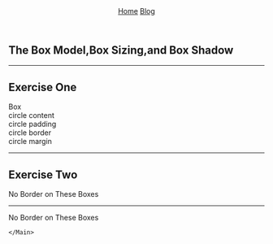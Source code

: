 <!DOCTYPE html>
<html lang="en">
<head>
    <meta charset="UTF-8">
    <meta http-equiv="X-UA-Compatible" content="IE=edge">
    <meta name="viewport" content="width=device-width, initial-scale=1.0">
    <title>Home</title>
    <link href="sarang.css" rel="stylesheet">
</head>
<body>
    <header class="header">
        <nav>
            <a href="#">Home</a>
            <a href="#">Blog</a>
        </nav>
            </header>
        <Main>
        <Section>
            <h1>The Box Model,Box Sizing,and Box Shadow</h1>
            <hr>
            <h2>Exercise One</h2>
            <div class="box">Box</div>
            <div class="marker-container"></div>
            <div class="marker">
                <span class="circle content">circle</span>
                <span>content</span></div>
                <div class="marker"><span class="circle padding">circle</span>
                <span>padding</span>
                </div>
                <div class="marker"><span class="circle border">circle</span>
                <span>border</span>
                </div> 
                <div class="marker"><span class="circle margin">circle</span>
                <span>margin</span>
                </div>            
        </Section>
        <hr>
        <section>
            <h2>Exercise Two</h2>
            <p>No Border on These Boxes</p>
            <div class="container"></div>
            <div class="child-box"></div>
            <div class="child-box"></div>
            <div class="child-box"></div>
            <hr>
            <p>No Border on These Boxes</p>
            <div class="container"></div>
            <div class="child-box border"></div>
            <div class="child-box border"></div>
            <div class="child-box border"></div>
        </section>

    </Main>
</body>
</html>
